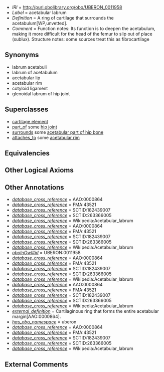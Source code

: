  * *IRI* = http://purl.obolibrary.org/obo/UBERON_0011958
 * *Label* = acetabular labrum
 * *Definition* = A ring of cartilage that surrounds the acetabulum[WP,unvetted].
 * *Comment* = Function notes: Its function is to deepen the acetabulum, making it more difficult for the head of the femur to slip out of place (sublux). Structure notes: some sources treat this as fibrocartilage

## Synonyms

 * labrum acetabuli
 * labrum of acetabulum
 * acetabular lip
 * acetabular rim
 * cotyloid ligament
 * glenoidal labrum of hip joint

## Superclasses

 * [cartilage element](../../UBERON/44/UBERON_0007844.md)
 * [part_of](../../BFO/50/BFO_0000050.md) some [hip joint](../../UBERON/86/UBERON_0001486.md)
 * [surrounds](../../RO/21/RO_0002221.md) some [acetabular part of hip bone](../../UBERON/69/UBERON_0001269.md)
 * [attaches_to](../../RO/71/RO_0002371.md) some [acetabular rim](../../UBERON/02/UBERON_0006802.md)

## Equivalencies


## Other Logical Axioms


## Other Annotations

 * *[database_cross_reference](../../ef/oboInOwl#hasDbXref.md)* = AAO:0000864
 * *[database_cross_reference](../../ef/oboInOwl#hasDbXref.md)* = FMA:43521
 * *[database_cross_reference](../../ef/oboInOwl#hasDbXref.md)* = SCTID:182439007
 * *[database_cross_reference](../../ef/oboInOwl#hasDbXref.md)* = SCTID:263366005
 * *[database_cross_reference](../../ef/oboInOwl#hasDbXref.md)* = Wikipedia:Acetabular_labrum
 * *[database_cross_reference](../../ef/oboInOwl#hasDbXref.md)* = AAO:0000864
 * *[database_cross_reference](../../ef/oboInOwl#hasDbXref.md)* = FMA:43521
 * *[database_cross_reference](../../ef/oboInOwl#hasDbXref.md)* = SCTID:182439007
 * *[database_cross_reference](../../ef/oboInOwl#hasDbXref.md)* = SCTID:263366005
 * *[database_cross_reference](../../ef/oboInOwl#hasDbXref.md)* = Wikipedia:Acetabular_labrum
 * *[oboInOwl#id](../../id/oboInOwl#id.md)* = UBERON:0011958
 * *[database_cross_reference](../../ef/oboInOwl#hasDbXref.md)* = AAO:0000864
 * *[database_cross_reference](../../ef/oboInOwl#hasDbXref.md)* = FMA:43521
 * *[database_cross_reference](../../ef/oboInOwl#hasDbXref.md)* = SCTID:182439007
 * *[database_cross_reference](../../ef/oboInOwl#hasDbXref.md)* = SCTID:263366005
 * *[database_cross_reference](../../ef/oboInOwl#hasDbXref.md)* = Wikipedia:Acetabular_labrum
 * *[database_cross_reference](../../ef/oboInOwl#hasDbXref.md)* = AAO:0000864
 * *[database_cross_reference](../../ef/oboInOwl#hasDbXref.md)* = FMA:43521
 * *[database_cross_reference](../../ef/oboInOwl#hasDbXref.md)* = SCTID:182439007
 * *[database_cross_reference](../../ef/oboInOwl#hasDbXref.md)* = SCTID:263366005
 * *[database_cross_reference](../../ef/oboInOwl#hasDbXref.md)* = Wikipedia:Acetabular_labrum
 * *[external_definition](../../UBPROP/01/UBPROP_0000001.md)* = Cartilaginous ring that forms the entire acetabular margin[AAO:0000864].
 * *[has_obo_namespace](../../ce/oboInOwl#hasOBONamespace.md)* = uberon
 * *[database_cross_reference](../../ef/oboInOwl#hasDbXref.md)* = AAO:0000864
 * *[database_cross_reference](../../ef/oboInOwl#hasDbXref.md)* = FMA:43521
 * *[database_cross_reference](../../ef/oboInOwl#hasDbXref.md)* = SCTID:182439007
 * *[database_cross_reference](../../ef/oboInOwl#hasDbXref.md)* = SCTID:263366005
 * *[database_cross_reference](../../ef/oboInOwl#hasDbXref.md)* = Wikipedia:Acetabular_labrum

## External Comments

